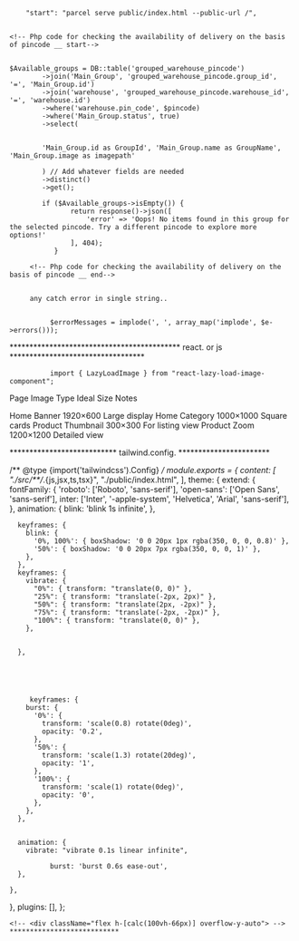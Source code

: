     

        "start": "parcel serve public/index.html --public-url /",

        
    <!-- Php code for checking the availability of delivery on the basis of pincode __ start-->
    
    
    $Available_groups = DB::table('grouped_warehouse_pincode')
            ->join('Main_Group', 'grouped_warehouse_pincode.group_id', '=', 'Main_Group.id')
            ->join('warehouse', 'grouped_warehouse_pincode.warehouse_id', '=', 'warehouse.id')
            ->where('warehouse.pin_code', $pincode)
            ->where('Main_Group.status', true)
            ->select(
            
            
            'Main_Group.id as GroupId', 'Main_Group.name as GroupName', 'Main_Group.image as imagepath'
            
            ) // Add whatever fields are needed
            ->distinct()
            ->get();
            
            if ($Available_groups->isEmpty()) {
                   return response()->json([
                       'error' => 'Oops! No items found in this group for the selected pincode. Try a different pincode to explore more options!'
                   ], 404);
               }

         <!-- Php code for checking the availability of delivery on the basis of pincode __ end-->


         any catch error in single string..


              $errorMessages = implode(', ', array_map('implode', $e->errors()));


******************************************* react. or js ********************************** 

              import { LazyLoadImage } from "react-lazy-load-image-component";

<LazyLoadImage
  src={imageUrl}
  alt="Category"
  className="w-32 h-32 object-cover rounded-md"
  effect="blur"
/>


Page	       Image Type	           Ideal Size	                     Notes

Home	       Banner	               1920×600      	                 Large display
Home	       Category	               1000×1000	                     Square cards
Product	       Thumbnail            	300×300	                          For listing view
Product	       Zoom	                    1200×1200	                     Detailed view







*************************** tailwind.config. ***********************








/** @type {import('tailwindcss').Config} */
module.exports = {
  content: [
    "./src/**/*.{js,jsx,ts,tsx}",
    "./public/index.html",
  ],
  theme: {
    extend: {
      fontFamily: {
        'roboto': ['Roboto', 'sans-serif'],
        'open-sans': ['Open Sans', 'sans-serif'],
        inter: ['Inter', '-apple-system', 'Helvetica', 'Arial', 'sans-serif'],
      },
      animation: {
        blink: 'blink 1s infinite',
      },
      
      keyframes: {
        blink: {
          '0%, 100%': { boxShadow: '0 0 20px 1px rgba(350, 0, 0, 0.8)' },
          '50%': { boxShadow: '0 0 20px 7px rgba(350, 0, 0, 1)' },
        },
      },
      keyframes: {
        vibrate: {
          "0%": { transform: "translate(0, 0)" },
          "25%": { transform: "translate(-2px, 2px)" },
          "50%": { transform: "translate(2px, -2px)" },
          "75%": { transform: "translate(-2px, -2px)" },
          "100%": { transform: "translate(0, 0)" },
        },

        
      },


      


         keyframes: {
        burst: {
          '0%': {
            transform: 'scale(0.8) rotate(0deg)',
            opacity: '0.2',
          },
          '50%': {
            transform: 'scale(1.3) rotate(20deg)',
            opacity: '1',
          },
          '100%': {
            transform: 'scale(1) rotate(0deg)',
            opacity: '0',
          },
        },
      },

      
      animation: {
        vibrate: "vibrate 0.1s linear infinite",

              burst: 'burst 0.6s ease-out',
      },

    },
  },
  plugins: [],
};




    <!-- <div className="flex h-[calc(100vh-66px)] overflow-y-auto"> --> ***************************